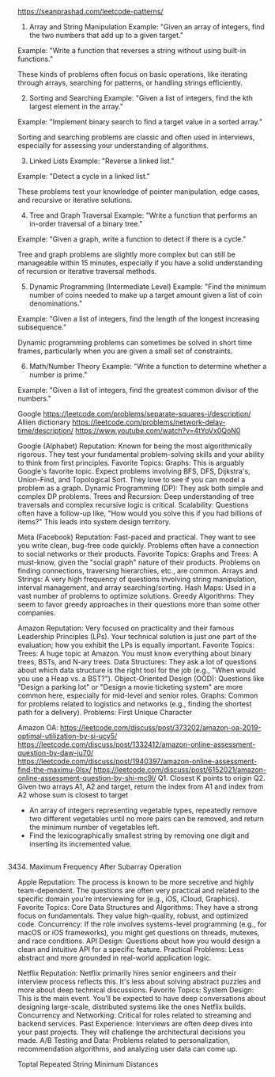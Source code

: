 https://seanprashad.com/leetcode-patterns/

1. Array and String Manipulation
Example: "Given an array of integers, find the two numbers that add up to a given target."

Example: "Write a function that reverses a string without using built-in functions."

These kinds of problems often focus on basic operations, like iterating through arrays, searching for patterns, or handling strings efficiently.

2. Sorting and Searching
Example: "Given a list of integers, find the kth largest element in the array."

Example: "Implement binary search to find a target value in a sorted array."

Sorting and searching problems are classic and often used in interviews, especially for assessing your understanding of algorithms.

3. Linked Lists
Example: "Reverse a linked list."

Example: "Detect a cycle in a linked list."

These problems test your knowledge of pointer manipulation, edge cases, and recursive or iterative solutions.

4. Tree and Graph Traversal
Example: "Write a function that performs an in-order traversal of a binary tree."

Example: "Given a graph, write a function to detect if there is a cycle."

Tree and graph problems are slightly more complex but can still be manageable within 15 minutes, especially if you have a solid understanding of recursion or iterative traversal methods.

5. Dynamic Programming (Intermediate Level)
Example: "Find the minimum number of coins needed to make up a target amount given a list of coin denominations."

Example: "Given a list of integers, find the length of the longest increasing subsequence."

Dynamic programming problems can sometimes be solved in short time frames, particularly when you are given a small set of constraints.

6. Math/Number Theory
Example: "Write a function to determine whether a number is prime."

Example: "Given a list of integers, find the greatest common divisor of the numbers."

Google
https://leetcode.com/problems/separate-squares-i/description/
Allien dictionary
https://leetcode.com/problems/network-delay-time/description/
https://www.youtube.com/watch?v=4tYoVx0QoN0

Google (Alphabet)
Reputation: Known for being the most algorithmically rigorous. They test your fundamental problem-solving skills and your ability to think from first principles.
Favorite Topics:
Graphs: This is arguably Google's favorite topic. Expect problems involving BFS, DFS, Dijkstra's, Union-Find, and Topological Sort. They love to see if you can model a problem as a graph.
Dynamic Programming (DP): They ask both simple and complex DP problems.
Trees and Recursion: Deep understanding of tree traversals and complex recursive logic is critical.
Scalability: Questions often have a follow-up like, "How would you solve this if you had billions of items?" This leads into system design territory.

Meta (Facebook)
Reputation: Fast-paced and practical. They want to see you write clean, bug-free code quickly. Problems often have a connection to social networks or their products.
Favorite Topics:
Graphs and Trees: A must-know, given the "social graph" nature of their products. Problems on finding connections, traversing hierarchies, etc., are common.
Arrays and Strings: A very high frequency of questions involving string manipulation, interval management, and array searching/sorting.
Hash Maps: Used in a vast number of problems to optimize solutions.
Greedy Algorithms: They seem to favor greedy approaches in their questions more than some other companies.

Amazon
Reputation: Very focused on practicality and their famous Leadership Principles (LPs). Your technical solution is just one part of the evaluation; how you exhibit the LPs is equally important.
Favorite Topics:
Trees: A huge topic at Amazon. You must know everything about binary trees, BSTs, and N-ary trees.
Data Structures: They ask a lot of questions about which data structure is the right tool for the job (e.g., "When would you use a Heap vs. a BST?").
Object-Oriented Design (OOD): Questions like "Design a parking lot" or "Design a movie ticketing system" are more common here, especially for mid-level and senior roles.
Graphs: Common for problems related to logistics and networks (e.g., finding the shortest path for a delivery).
Problems:
First Unique Character

Amazon OA:
https://leetcode.com/discuss/post/373202/amazon-oa-2019-optimal-utilization-by-si-ucy5/
https://leetcode.com/discuss/post/1332412/amazon-online-assessment-question-by-daw-ju70/
https://leetcode.com/discuss/post/1940397/amazon-online-assessment-find-the-maximu-0lsx/
https://leetcode.com/discuss/post/6152021/amazon-online-assessment-question-by-shi-mc9l/
Q1. Closest K points to origin
Q2. Given two arrays A1, A2 and target, return the index from A1 and index from A2 whose sum is closest to target
- An array of integers representing vegetable types, repeatedly remove two different vegetables until no more pairs can be removed, and return the minimum number of vegetables left.
- Find the lexicographically smallest string by removing one digit and inserting its incremented value.
##
3434. Maximum Frequency After Subarray Operation


Apple
Reputation: The process is known to be more secretive and highly team-dependent. The questions are often very practical and related to the specific domain you're interviewing for (e.g., iOS, iCloud, Graphics).
Favorite Topics:
Core Data Structures and Algorithms: They have a strong focus on fundamentals. They value high-quality, robust, and optimized code.
Concurrency: If the role involves systems-level programming (e.g., for macOS or iOS frameworks), you might get questions on threads, mutexes, and race conditions.
API Design: Questions about how you would design a clean and intuitive API for a specific feature.
Practical Problems: Less abstract and more grounded in real-world application logic.

Netflix
Reputation: Netflix primarily hires senior engineers and their interview process reflects this. It's less about solving abstract puzzles and more about deep technical discussions.
Favorite Topics:
System Design: This is the main event. You'll be expected to have deep conversations about designing large-scale, distributed systems like the ones Netflix builds.
Concurrency and Networking: Critical for roles related to streaming and backend services.
Past Experience: Interviews are often deep dives into your past projects. They will challenge the architectural decisions you made.
A/B Testing and Data: Problems related to personalization, recommendation algorithms, and analyzing user data can come up.

Toptal
Repeated String 
Minimum Distances
